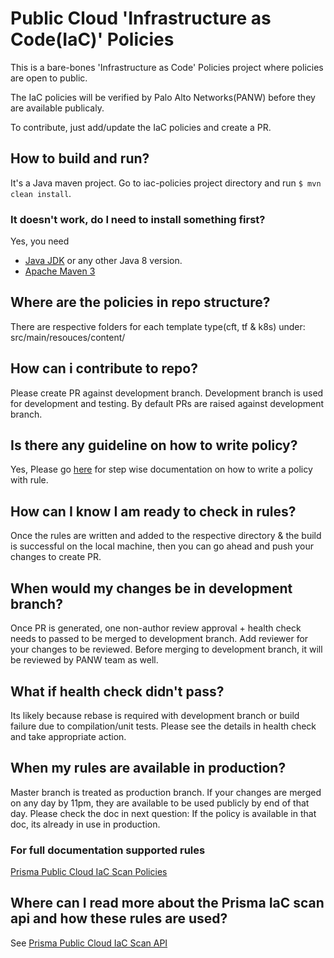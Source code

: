 # Public Cloud 'Infrastructure as Code(IaC)' Policies
This is a bare-bones 'Infrastructure as Code' Policies project where policies are open to public.

The IaC policies will be verified by Palo Alto Networks(PANW) before they are available publicaly.

To contribute, just add/update the IaC policies and create a PR.

## How to build and run?

It's a Java maven project. Go to iac-policies project directory and run ```$ mvn clean install```. 


### It doesn't work, do I need to install something first?

Yes, you need

- [Java JDK](http://www.oracle.com/technetwork/java/javase/downloads/jdk8-downloads-2133151.html) or any other Java 8 version. 
- [Apache Maven 3](https://maven.apache.org/)


## Where are the policies in repo structure?
There are respective folders for each template type(cft, tf & k8s) under:
    src/main/resouces/content/
  
## How can i contribute to repo?
Please create PR against development branch. Development branch is used for development and testing. By default PRs are raised against development branch.

## Is there any guideline on how to write policy?
Yes, Please go [here](src/main/resources/content/) for step wise documentation on how to write a policy with rule.

## How can I know I am ready to check in rules?
Once the rules are written and added to the respective directory & the build is successful on the local machine, then you can go ahead and push your changes to create PR.

## When would my changes be in development branch?
Once PR is generated, one non-author review approval + health check needs to passed to be merged to development branch. Add reviewer for your changes to be reviewed. Before merging to development branch, it will be reviewed by PANW team as well.

## What if health check didn't pass?
Its likely because rebase is required with development branch or build failure due to compilation/unit tests.
Please see the details in health check and take appropriate action.    

## When my rules are available in production? 
Master branch is treated as production branch. If your changes are merged on any day by 11pm, they are available to be used publicly by end of that day. Please check the doc in next question: If the policy is available in that doc, its already in use in production.  

### For full documentation supported rules
[Prisma Public Cloud IaC Scan Policies](https://iacscanapidoc.redlock.io/content)

## Where can I read more about the Prisma IaC scan api and how these rules are used?
See [Prisma Public Cloud IaC Scan API](https://iacscanapidoc.redlock.io/)
